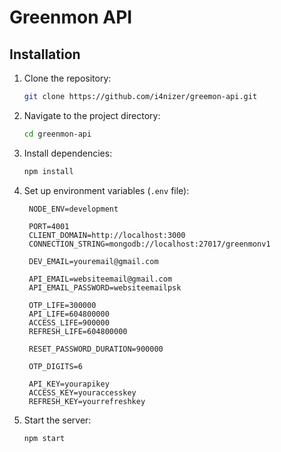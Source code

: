 # Greenmon API

## Installation

1. Clone the repository:
   ```sh
   git clone https://github.com/i4nizer/greemon-api.git
   ```
2. Navigate to the project directory:
   ```sh
   cd greenmon-api
   ```
3. Install dependencies:
   ```sh
   npm install
   ```
4. Set up environment variables (`.env` file):
   ```env
    NODE_ENV=development

    PORT=4001
    CLIENT_DOMAIN=http://localhost:3000
    CONNECTION_STRING=mongodb://localhost:27017/greenmonv1

    DEV_EMAIL=youremail@gmail.com

    API_EMAIL=websiteemail@gmail.com
    API_EMAIL_PASSWORD=websiteemailpsk

    OTP_LIFE=300000
    API_LIFE=604800000
    ACCESS_LIFE=900000
    REFRESH_LIFE=604800000

    RESET_PASSWORD_DURATION=900000

    OTP_DIGITS=6

    API_KEY=yourapikey
    ACCESS_KEY=youraccesskey
    REFRESH_KEY=yourrefreshkey
   ```
5. Start the server:
   ```sh
   npm start
   ```